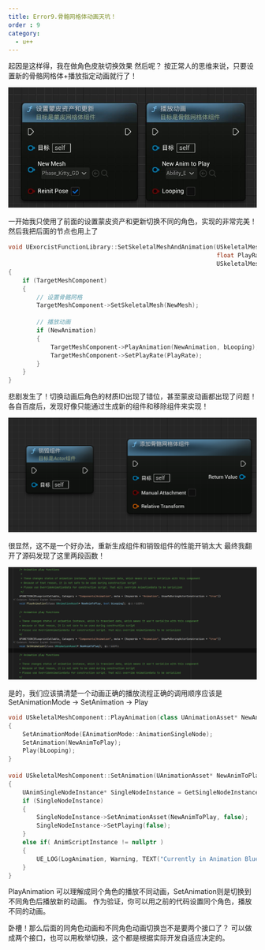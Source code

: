 ```yaml
---
title: Error9.骨骼网格体动画天坑！
order : 9
category:
  - u++
---
```



<chatmessage avatar="../../assets/emoji/hx.png" :avatarWidth="40">
起因是这样得，我在做角色皮肤切换效果
</chatmessage>

<chatmessage avatar="../../assets/emoji/dsyj.png" :avatarWidth="40" alignLeft>
然后呢？
</chatmessage>

<chatmessage avatar="../../assets/emoji/hx.png" :avatarWidth="40">
按正常人的思维来说，只要设置新的骨骼网格体+播放指定动画就行了！
</chatmessage>

![](..%2Fassets%2Fnew%20animation02.jpg)

<chatmessage avatar="../../assets/emoji/hx.png" :avatarWidth="40">
一开始我只使用了前面的设置蒙皮资产和更新切换不同的角色，实现的非常完美！
</chatmessage>

<gifwithbutton src="../../assets/unrealgif/hpimpove09.gif"/>

<chatmessage avatar="../../assets/emoji/hx.png" :avatarWidth="40">
然后我把后面的节点也用上了
</chatmessage>

```cpp
void UExorcistFunctionLibrary::SetSkeletalMeshAndAnimation(USkeletalMesh* NewMesh, UAnimationAsset* NewAnimation,
                                                           float PlayRate, bool bLooping,
                                                           USkeletalMeshComponent* TargetMeshComponent)
{
	if (TargetMeshComponent)
	{
		// 设置骨骼网格
		TargetMeshComponent->SetSkeletalMesh(NewMesh);

		// 播放动画
		if (NewAnimation)
		{
			TargetMeshComponent->PlayAnimation(NewAnimation, bLooping);
			TargetMeshComponent->SetPlayRate(PlayRate);
		}
	}
}
```
<chatmessage avatar="../../assets/emoji/hx.png" :avatarWidth="40">
悲剧发生了！切换动画后角色的材质ID出现了错位，甚至蒙皮动画都出现了问题！
</chatmessage>

<gifwithbutton src="../../assets/unrealgif/hpimpove10.gif"/>

<chatmessage avatar="../../assets/emoji/hx.png" :avatarWidth="40">
各自百度后，发现好像只能通过生成新的组件和移除组件来实现！
</chatmessage>

![](..%2Fassets%2Fnew%20animation03.png)

<chatmessage avatar="../../assets/emoji/dsyj.png" :avatarWidth="40" alignLeft>
很显然，这不是一个好办法，重新生成组件和销毁组件的性能开销太大
</chatmessage>

<chatmessage avatar="../../assets/emoji/hx.png" :avatarWidth="40">
最终我翻开了源码发现了这里两段函数！
</chatmessage>

![](..%2Fassets%2Fnew%20animation04.png)

<chatmessage avatar="../../assets/emoji/dsyj.png" :avatarWidth="40" alignLeft>

是的，我们应该搞清楚一个动画正确的播放流程正确的调用顺序应该是 SetAnimationMode -> SetAnimation -> Play

</chatmessage>

```cpp
void USkeletalMeshComponent::PlayAnimation(class UAnimationAsset* NewAnimToPlay, bool bLooping)
{
	SetAnimationMode(EAnimationMode::AnimationSingleNode);
	SetAnimation(NewAnimToPlay);
	Play(bLooping);
}

void USkeletalMeshComponent::SetAnimation(UAnimationAsset* NewAnimToPlay)
{
	UAnimSingleNodeInstance* SingleNodeInstance = GetSingleNodeInstance();
	if (SingleNodeInstance)
	{
		SingleNodeInstance->SetAnimationAsset(NewAnimToPlay, false);
		SingleNodeInstance->SetPlaying(false);
	}
	else if( AnimScriptInstance != nullptr )
	{
		UE_LOG(LogAnimation, Warning, TEXT("Currently in Animation Blueprint mode. Please change AnimationMode to Use Animation Asset"));
	}
}
```

<chatmessage avatar="../../assets/emoji/dsyj.png" :avatarWidth="40" alignLeft>

PlayAnimation 可以理解成同个角色的播放不同动画，SetAnimation则是切换到不同角色后播放新的动画。
作为验证，你可以用之前的代码设置同个角色，播放不同的动画。

</chatmessage>

<gifwithbutton src="../../assets/unrealgif/hpimpove11.gif"/>

<chatmessage avatar="../../assets/emoji/hx.png" :avatarWidth="40">
卧槽！那么后面的同角色动画和不同角色动画切换岂不是要两个接口了？
</chatmessage>

<chatmessage avatar="../../assets/emoji/dsyj.png" :avatarWidth="40" alignLeft>
可以做成两个接口，也可以用枚举切换，这个都是根据实际开发自适应决定的。
</chatmessage>